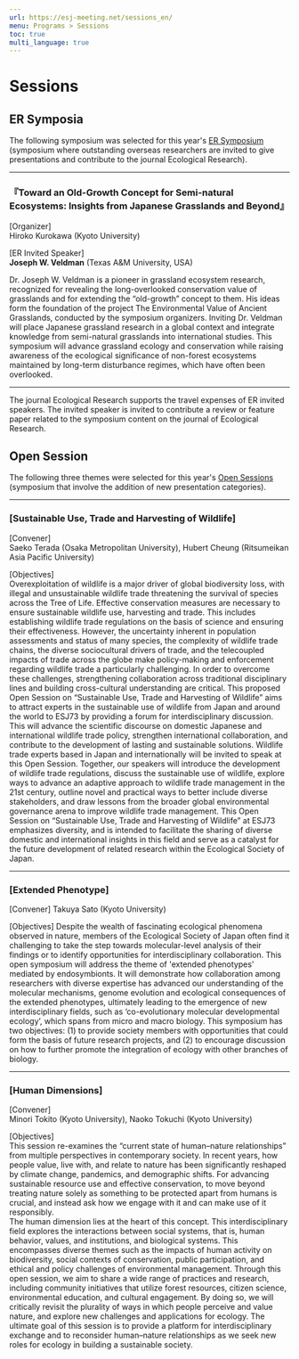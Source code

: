 ```yaml
---
url: https://esj-meeting.net/sessions_en/
menu: Programs > Sessions
toc: true
multi_language: true
---
```


# Sessions

## ER Symposia

The following symposium was selected for this year's [ER Symposium](/ersympo_en) (symposium where outstanding overseas researchers are invited to give presentations and contribute to the journal Ecological Research).

---

### **『Toward an Old-Growth Concept for Semi-natural Ecosystems: Insights from Japanese Grasslands and Beyond』**

[Organizer]  
Hiroko Kurokawa (Kyoto University)

[ER Invited Speaker]  
**Joseph W. Veldman** (Texas A&M University, USA)
<!-- ![](/media/...) -->

Dr. Joseph W. Veldman is a pioneer in grassland ecosystem research, recognized for revealing the long-overlooked conservation value of grasslands and for extending the “old-growth” concept to them. His ideas form the foundation of the project The Environmental Value of Ancient Grasslands, conducted by the symposium organizers. Inviting Dr. Veldman will place Japanese grassland research in a global context and integrate knowledge from semi-natural grasslands into international studies. This symposium will advance grassland ecology and conservation while raising awareness of the ecological significance of non-forest ecosystems maintained by long-term disturbance regimes, which have often been overlooked.

---

The journal Ecological Research supports the travel expenses of ER invited speakers. The invited speaker is invited to contribute a review or feature paper related to the symposium content on the journal of Ecological Research.

## Open Session

The following three themes were selected for this year's [Open Sessions](/opensession_en) (symposium that involve the addition of new presentation categories).

---

### [Sustainable Use, Trade and Harvesting of Wildlife]

[Convener]  
Saeko Terada (Osaka Metropolitan University), Hubert Cheung (Ritsumeikan Asia Pacific University)

[Objectives]  
Overexploitation of wildlife is a major driver of global biodiversity loss, with illegal and unsustainable wildlife trade threatening the survival of species across the Tree of Life. Effective conservation measures are necessary to ensure sustainable wildlife use, harvesting and trade. This includes establishing wildlife trade regulations on the basis of science and ensuring their effectiveness. However, the uncertainty inherent in population assessments and status of many species, the complexity of wildlife trade chains, the diverse sociocultural drivers of trade, and the telecoupled impacts of trade across the globe make policy-making and enforcement regarding wildlife trade a particularly challenging.
In order to overcome these challenges, strengthening collaboration across traditional disciplinary lines and building cross-cultural understanding are critical. This proposed Open Session on “Sustainable Use, Trade and Harvesting of Wildlife” aims to attract experts in the sustainable use of wildlife from Japan and around the world to ESJ73 by providing a forum for interdisciplinary discussion. This will advance the scientific discourse on domestic Japanese and international wildlife trade policy, strengthen international collaboration, and contribute to the development of lasting and sustainable solutions. 
Wildlife trade experts based in Japan and internationally will be invited to speak at this Open Session. Together, our speakers will introduce the development of wildlife trade regulations, discuss the sustainable use of wildlife, explore ways to advance an adaptive approach to wildlife trade management in the 21st century, outline novel and practical ways to better include diverse stakeholders, and draw lessons from the broader global environmental governance arena to improve wildlife trade management. This Open Session on “Sustainable Use, Trade and Harvesting of Wildlife” at ESJ73 emphasizes diversity, and is intended to facilitate the sharing of diverse domestic and international insights in this field and serve as a catalyst for the future development of related research within the Ecological Society of Japan.

---

### [Extended Phenotype]

[Convener]
Takuya Sato (Kyoto University)

[Objectives]
Despite the wealth of fascinating ecological phenomena observed in nature, members of the Ecological Society of Japan often find it challenging to take the step towards molecular-level analysis of their findings or to identify opportunities for interdisciplinary collaboration. This open symposium will address the theme of 'extended phenotypes' mediated by endosymbionts. It will demonstrate how collaboration among researchers with diverse expertise has advanced our understanding of the molecular mechanisms, genome evolution and ecological consequences of the extended phenotypes, ultimately leading to the emergence of new interdisciplinary fields, such as ‘co-evolutionary molecular developmental ecology’, which spans from micro and macro biology. This symposium has two objectives: (1) to provide society members with opportunities that could form the basis of future research projects, and (2) to encourage discussion on how to further promote the integration of ecology with other branches of biology.

---

### [Human Dimensions]

[Convener]  
Minori Tokito (Kyoto University), Naoko Tokuchi (Kyoto University)

[Objectives]  
This session re-examines the “current state of human–nature relationships” from multiple perspectives in contemporary society. In recent years, how people value, live with, and relate to nature has been significantly reshaped by climate change, pandemics, and demographic shifts. For advancing sustainable resource use and effective conservation, to move beyond treating nature solely as something to be protected apart from humans is crucial, and instead ask how we engage with it and can make use of it responsibly.  
The human dimension lies at the heart of this concept. This interdisciplinary field explores the interactions between social systems, that is, human behavior, values, and institutions, and biological systems. This encompasses diverse themes such as the impacts of human activity on biodiversity, social contexts of conservation, public participation, and ethical and policy challenges of environmental management.
Through this open session, we aim to share a wide range of practices and research, including community initiatives that utilize forest resources, citizen science, environmental education, and cultural engagement. By doing so, we will critically revisit the plurality of ways in which people perceive and value nature, and explore new challenges and applications for ecology. The ultimate goal of this session is to provide a platform for interdisciplinary exchange and to reconsider human–nature relationships as we seek new roles for ecology in building a sustainable society.
